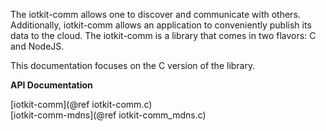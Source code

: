 The iotkit-comm allows one to discover and communicate with others.
Additionally, iotkit-comm allows an application to conveniently publish its data to the cloud. The iotkit-comm is a library that comes in
two flavors: C and NodeJS.

This documentation focuses on the C version of the library.

<B> API Documentation </B>

[iotkit-comm](@ref iotkit-comm.c) <BR>
[iotkit-comm-mdns](@ref iotkit-comm_mdns.c) <BR>
